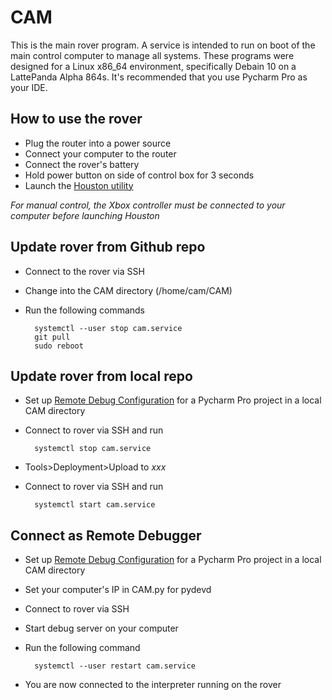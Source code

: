 # CAM
This is the main rover program. A service is intended to run on boot of the main control computer to manage all systems. These programs were designed for a Linux x86_64 environment, specifically Debain 10 on a LattePanda Alpha 864s. It's recommended that you use Pycharm Pro as your IDE.

## How to use the rover
* Plug the router into a power source
* Connect your computer to the router
* Connect the rover's battery
* Hold power button on side of control box for 3 seconds
* Launch the [Houston utility](https://github.com/CSU-NASA-RMC/houston)

*For manual control, the Xbox controller must be connected to your computer before launching Houston*

## Update rover from Github repo
* Connect to the rover via SSH
* Change into the CAM directory (/home/cam/CAM)
* Run the following commands

        systemctl --user stop cam.service
        git pull
        sudo reboot

## Update rover from local repo
* Set up [Remote Debug Configuration](https://www.jetbrains.com/help/pycharm/remote-debugging-with-product.html#remote-debug-config) for a Pycharm Pro project in a local CAM directory
* Connect to rover via SSH and run

        systemctl stop cam.service
* Tools>Deployment>Upload to *xxx*
* Connect to rover via SSH and run

        systemctl start cam.service

## Connect as Remote Debugger
* Set up [Remote Debug Configuration](https://www.jetbrains.com/help/pycharm/remote-debugging-with-product.html#remote-debug-config) for a Pycharm Pro project in a local CAM directory
* Set your computer's IP in CAM.py for pydevd
* Connect to rover via SSH
* Start debug server on your computer
* Run the following command

        systemctl --user restart cam.service
* You are now connected to the interpreter running on the rover
